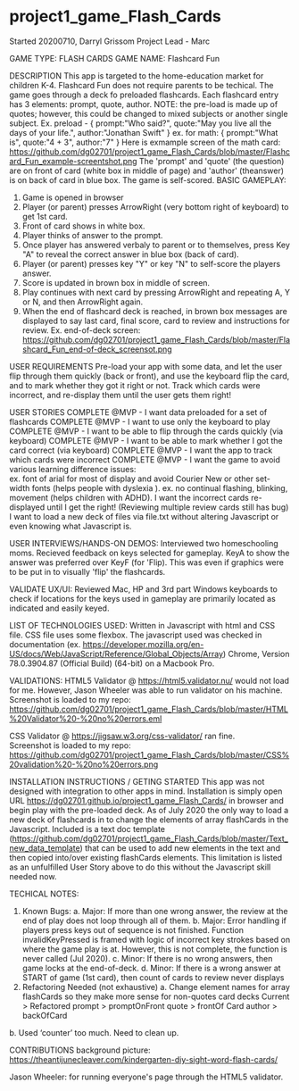 # project1_game_Flash_Cards

Started 20200710, Darryl Grissom Project Lead - Marc

GAME TYPE: FLASH CARDS
GAME NAME: Flashcard Fun

DESCRIPTION
This app is targeted to the home-education market for children K-4. Flashcard Fun does not require parents to be techical.
The game goes through a deck fo preloaded flashcards. Each flashcard entry has 3 elements: prompt, quote, author.
NOTE: the pre-load is made up of quotes; however, this could be changed to mixed subjects or another single subject.
Ex. preload -
{
prompt:"Who said?",
quote:"May you live all the days of your life.",
author:"Jonathan Swift"
}
ex. for math:
{
prompt:"What is",
quote:"4 + 3",
author:"7"
}
Here is exmample screen of the math card:  https://github.com/dg02701/project1_game_Flash_Cards/blob/master/Flashcard_Fun_example-screentshot.png
The 'prompt' and 'quote' (the question) are on front of card (white box in middle of page) and 'author' (theanswer) is on back of card in blue box.
The game is self-scored.
BASIC GAMEPLAY:
1.	Game is opened in browser
2.	Player (or parent) presses ArrowRight (very bottom right of keyboard) to get 1st card.
3.	Front of card shows in white box.
4.	Player thinks of answer to the prompt.
5.	Once player has answered verbaly to parent or to themselves, press Key "A" to reveal the correct answer in blue box (back of card).
6.	Player (or parent) presses key "Y" or key "N" to self-score the players answer.
7.	Score is updated in brown box in middle of screen.
8.	Play continues with next card by pressing ArrowRight and repeating A, Y or N, and then ArrowRight again.
9.	When the end of flashcard deck is reached, in brown box messages are displayed to say last card, final score, card to review and instructions for review.  Ex. end-of-deck screen: https://github.com/dg02701/project1_game_Flash_Cards/blob/master/Flashcard_Fun_end-of-deck_screensot.png


USER REQUIREMENTS
Pre-load your app with some data, and let the user flip through them quickly (back or front), and use the keyboard flip the card, and to mark whether they got it right or not. Track which cards were incorrect, and re-display them until the user gets them right!

USER STORIES
COMPLETE @MVP - I want data preloaded for a set of flashcards
COMPLETE @MVP - I want to use only the keyboard to play
COMPLETE @MVP - I want to be able to flip through the cards quickly (via keyboard)
COMPLETE @MVP - I want to be able to mark whether I got the card correct (via keyboard)
COMPLETE @MVP - I want the app to track which cards were incorrect
COMPLETE @MVP - I want the game to avoid various learning difference issues:  
    ex. font of arial for most of display and avoid Courier New or other set-width fonts (helps people with dyslexia ).
    ex. no continual flashing, blinking, movement (helps children with ADHD).
I want the incorrect cards re-displayed until I get the right! (Reviewing multiple review cards still has bug)
I want to load a new deck of files via file.txt without altering Javascript or even knowing what Javascript is.

USER INTERVIEWS/HANDS-ON DEMOS:
Interviewed two homeschooling moms. Recieved feedback on keys selected for gameplay. KeyA to show the answer was preferred over KeyF (for 'Flip). This was even if graphics were to be put in to visually 'flip' the flashcards.

VALIDATE UX/UI:
Reviewed Mac, HP and 3rd part Windows keyboards to check if locations for the keys used in gameplay are primarily located as indicated and easily keyed.

LIST OF TECHNOLOGIES USED:
Written in Javascript with html and CSS file.  CSS file uses some flexbox.
The javascript used was checked in documentation (ex. https://developer.mozilla.org/en-US/docs/Web/JavaScript/Reference/Global_Objects/Array) Chrome, Version 78.0.3904.87 (Official Build) (64-bit) on a Macbook Pro.

VALIDATIONS:
HTML5 Validator @ https://html5.validator.nu/ would not load for me.  However, Jason Wheeler was able to run validator on his machine. 
Screenshot is loaded to my repo:  
https://github.com/dg02701/project1_game_Flash_Cards/blob/master/HTML%20Validator%20-%20no%20errors.eml 

CSS Validator @ https://jigsaw.w3.org/css-validator/ ran fine.  
Screenshot is loaded to my repo:  
https://github.com/dg02701/project1_game_Flash_Cards/blob/master/CSS%20validation%20-%20no%20errors.png 

INSTALLATION INSTRUCTIONS / GETING STARTED
This app was not designed with integration to other apps in mind. 
Installation is simply open URL https://dg02701.github.io/project1_game_Flash_Cards/ in browser and begin play with the pre-loaded deck.
As of July 2020 the only way to load a new deck of flashcards in to change the elements of array flashCards in the Javascript.  Included is a text doc template (https://github.com/dg02701/project1_game_Flash_Cards/blob/master/Text_new_data_template) that can be used to add new elements in the text and then copied into/over existing flashCards elements.  This limitation is listed as an unfulfilled User Story above to do this without the Javascript skill needed now.

TECHICAL NOTES:

1.	Known Bugs:
a.	Major:  If more than one wrong answer, the review at the end of play does not loop through all of them.
b.	Major:  Error handling if players press keys out of sequence is not finished.  Function invalidKeyPressed is framed with logic of incorrect key strokes based on where the game play is at.  However, this is not complete, the function is never called (Jul 2020). 
c.	Minor:  If there is no wrong answers, then game locks at the end-of-deck.
d.	Minor: If there is a wrong answer at START of game (1st card), then count of cards to review never displays
2.	Refactoring Needed (not exhaustive)
a.	Change element names for array flashCards so they make more sense for non-quotes card decks
            Current > Refactored
	        prompt > promptOnFront
	        quote > frontOf Card
	        author > backOfCard

b.	Used ‘counter’ too much.  Need to clean up.

CONTRIBUTIONS
background picture: https://theantijunecleaver.com/kindergarten-diy-sight-word-flash-cards/ 

Jason Wheeler: for running everyone's page through the HTML5 validator.


